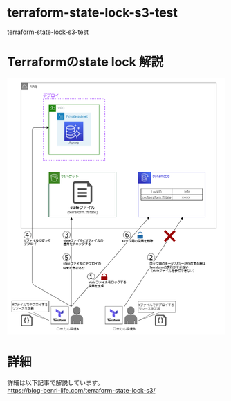 # terraform-state-lock-s3-test
terraform-state-lock-s3-test 
# Terraformのstate lock 解説
![](./images/20220223_terraform_lock_02.png)

# 詳細 
詳細は以下記事で解説しています。  
https://blog-benri-life.com/terraform-state-lock-s3/
